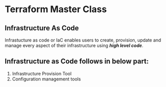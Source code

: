 # Terraform Master Class

## Infrastructure As Code
Infrastucture as code or IaC enables users to create, provision, update and manage every aspect of their infrastructure using ***high level code***.

## Infrastructure as Code follows in below part:
1. Infrastructure Provision Tool
2. Configuration management tools